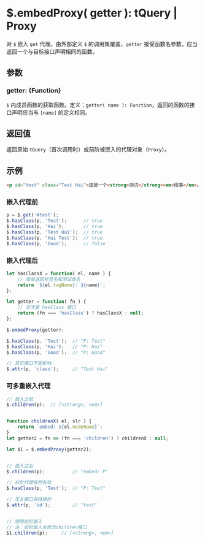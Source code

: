 # $.embedProxy( getter ): tQuery | Proxy

对 `$` 嵌入 `get` 代理。由外部定义 `$` 的调用集覆盖，`getter` 接受函数名参数，应当返回一个与目标接口声明相同的函数。


## 参数

### getter: {Function}

`$` 内成员函数的获取函数。定义：`getter( name ): Function`，返回的函数的接口声明应当与 `[name]` 的定义相同。


## 返回值

返回原始 `tQuery`（首次调用时）或前阶被嵌入的代理对象（`Proxy`）。


## 示例

```html
<p id="test" class="Test Hai">这是一个<strong>测试</strong><em>段落</em>。</p>
```


### 嵌入代理前

```js
p = $.get('#test');
$.hasClass(p, 'Test');      // true
$.hasClass(p, 'Hai');       // true
$.hasClass(p, 'Test Hai');  // true
$.hasClass(p, 'Hai Test');  // true
$.hasClass(p, 'Good');      // false
```


### 嵌入代理后

```js
let hasClassX = function( el, name ) {
    // 简单返回标签名和测试类名
    return `${el.tagName}: ${name}`;
};

let getter = function( fn ) {
    // 仅改变 hasClass 接口
    return (fn === 'hasClass') ? hasClassX : null;
};

$.embedProxy(getter);

$.hasClass(p, 'Test');  // "P: Test"
$.hasClass(p, 'Hai');   // "P: Hai"
$.hasClass(p, 'Good');  // "P: Good"

// 其它接口不受影响
$.attr(p, 'class');     // "Test Hai"
```


### 可多重嵌入代理

```js
// 嵌入之前
$.children(p);  // [<strong>, <em>]


function childrenX( el, slr ) {
    return `embed: ${el.nodeName}`;
}
let getter2 = fn => (fn === 'children') ? childrenX : null;

let $1 = $.embedProxy(getter2);


// 嵌入之后
$.children(p);          // "embed: P"

// 前阶代理依然有效
$.hasClass(p, 'Test');  // "P: Test"

// 无关接口保持原样
$.attr(p, 'id');        // "test"


// 使用前阶嵌入
// 注：前阶嵌入未修改children接口
$1.children(p);     // [<strong>, <em>]
```
